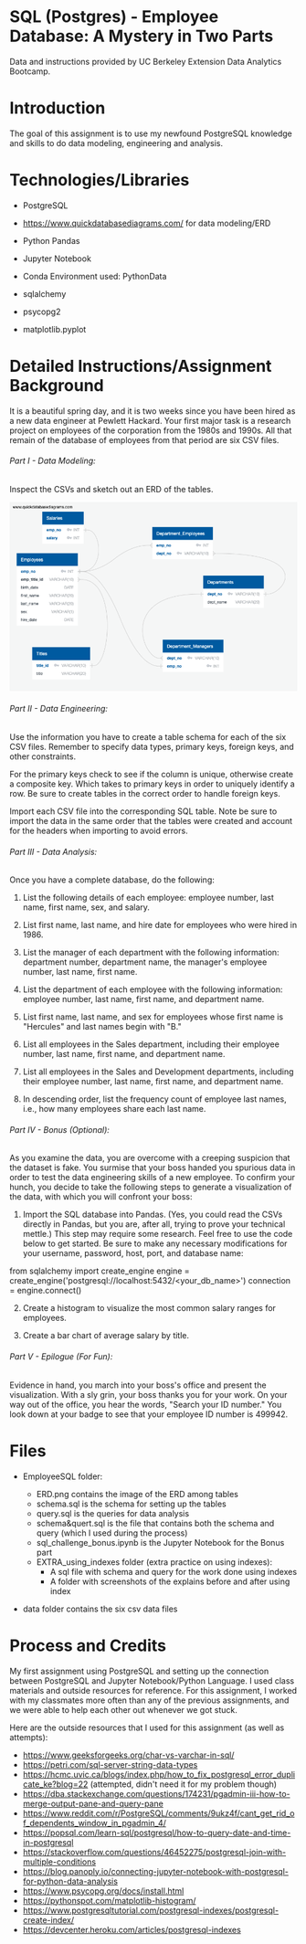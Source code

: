 # SQL (Postgres) - Employee Database: A Mystery in Two Parts

Data and instructions provided by UC Berkeley Extension Data Analytics Bootcamp.

# Introduction 

The goal of this assignment is to use my newfound PostgreSQL knowledge and skills to do data modeling, engineering and analysis. 

# Technologies/Libraries

  - PostgreSQL
  
  - https://www.quickdatabasediagrams.com/ for data modeling/ERD
  
  - Python Pandas
  
  - Jupyter Notebook
  
  - Conda Environment used: PythonData
  
  - sqlalchemy
  
  - psycopg2
  
  - matplotlib.pyplot

# Detailed Instructions/Assignment Background

It is a beautiful spring day, and it is two weeks since you have been hired as a new data engineer at Pewlett Hackard. Your first major task is a research project on employees of the corporation from the 1980s and 1990s. All that remain of the database of employees from that period are six CSV files.

###### Part I - Data Modeling:

Inspect the CSVs and sketch out an ERD of the tables.

![ERD](EmployeeSQL/ERD.png)

###### Part II - Data Engineering:

Use the information you have to create a table schema for each of the six CSV files. Remember to specify data types, primary keys, foreign keys, and other constraints.

For the primary keys check to see if the column is unique, otherwise create a composite key. Which takes to primary keys in order to uniquely identify a row.
Be sure to create tables in the correct order to handle foreign keys.

Import each CSV file into the corresponding SQL table. Note be sure to import the data in the same order that the tables were created and account for the headers when importing to avoid errors.

###### Part III - Data Analysis:

Once you have a complete database, do the following:

1. List the following details of each employee: employee number, last name, first name, sex, and salary.

2. List first name, last name, and hire date for employees who were hired in 1986.

3. List the manager of each department with the following information: department number, department name, the manager's employee number, last name, first name.

4. List the department of each employee with the following information: employee number, last name, first name, and department name.

5. List first name, last name, and sex for employees whose first name is "Hercules" and last names begin with "B."

6. List all employees in the Sales department, including their employee number, last name, first name, and department name.

7. List all employees in the Sales and Development departments, including their employee number, last name, first name, and department name.

8. In descending order, list the frequency count of employee last names, i.e., how many employees share each last name.

###### Part IV - Bonus (Optional):

As you examine the data, you are overcome with a creeping suspicion that the dataset is fake. You surmise that your boss handed you spurious data in order to test the data engineering skills of a new employee. To confirm your hunch, you decide to take the following steps to generate a visualization of the data, with which you will confront your boss:

1. Import the SQL database into Pandas. (Yes, you could read the CSVs directly in Pandas, but you are, after all, trying to prove your technical mettle.) This step may require some research. Feel free to use the code below to get started. Be sure to make any necessary modifications for your username, password, host, port, and database name:

from sqlalchemy import create_engine
engine = create_engine('postgresql://localhost:5432/<your_db_name>')
connection = engine.connect()

2. Create a histogram to visualize the most common salary ranges for employees.

3. Create a bar chart of average salary by title.

###### Part V - Epilogue (For Fun):

Evidence in hand, you march into your boss's office and present the visualization. With a sly grin, your boss thanks you for your work. On your way out of the office, you hear the words, "Search your ID number." You look down at your badge to see that your employee ID number is 499942.

# Files

  - EmployeeSQL folder: 
    - ERD.png contains the image of the ERD among tables
    - schema.sql is the schema for setting up the tables
    - query.sql is the queries for data analysis
    - schema&quert.sql is the file that contains both the schema and query (which I used during the process)
    - sql_challenge_bonus.ipynb is the Jupyter Notebook for the Bonus part
    - EXTRA_using_indexes folder (extra practice on using indexes): 
      - A sql file with schema and query for the work done using indexes
      - A folder with screenshots of the explains before and after using index
  
  - data folder contains the six csv data files

# Process and Credits

My first assignment using PostgreSQL and setting up the connection between PostgreSQL and Jupyter Notebook/Python Language. I used class materials and outside resources for reference. For this assignment, I worked with my classmates more often than any of the previous assignments, and we were able to help each other out whenever we got stuck.

Here are the outside resources that I used for this assignment (as well as attempts):

  - https://www.geeksforgeeks.org/char-vs-varchar-in-sql/
  - https://petri.com/sql-server-string-data-types
  - https://hcmc.uvic.ca/blogs/index.php/how_to_fix_postgresql_error_duplicate_ke?blog=22 (attempted, didn't need it for my problem though)
  - https://dba.stackexchange.com/questions/174231/pgadmin-iii-how-to-merge-output-pane-and-query-pane 
  - https://www.reddit.com/r/PostgreSQL/comments/9ukz4f/cant_get_rid_of_dependents_window_in_pgadmin_4/
  - https://popsql.com/learn-sql/postgresql/how-to-query-date-and-time-in-postgresql
  - https://stackoverflow.com/questions/46452275/postgresql-join-with-multiple-conditions
  - https://blog.panoply.io/connecting-jupyter-notebook-with-postgresql-for-python-data-analysis
  - https://www.psycopg.org/docs/install.html
  - https://pythonspot.com/matplotlib-histogram/
  - https://www.postgresqltutorial.com/postgresql-indexes/postgresql-create-index/
  - https://devcenter.heroku.com/articles/postgresql-indexes
  

